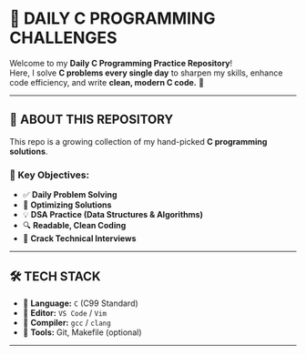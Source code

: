 # 🚀 **DAILY C PROGRAMMING CHALLENGES**

Welcome to my **Daily C Programming Practice Repository**!  
Here, I solve **C problems every single day** to sharpen my skills, enhance code efficiency, and write **clean, modern C code.** 🌟

---

## 📌 **ABOUT THIS REPOSITORY**

This repo is a growing collection of my hand-picked **C programming solutions**.  
### 🎯 Key Objectives:
- ✅ **Daily Problem Solving**
- 🔁 **Optimizing Solutions**
- 💡 **DSA Practice (Data Structures & Algorithms)**
- 🔍 **Readable, Clean Coding**
- 🧠 **Crack Technical Interviews**

---

## 🛠️ **TECH STACK**

- 🔹 **Language:** `C` (C99 Standard)
- 🔹 **Editor:** `VS Code` / `Vim`
- 🔹 **Compiler:** `gcc` / `clang`
- 🔹 **Tools:** Git, Makefile (optional)

---



